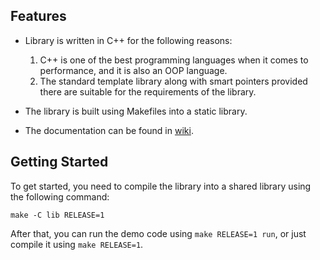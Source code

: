 ## Features

* Library is written in C++ for the following reasons:
  1. C++ is one of the best programming languages when it comes to performance, and it is also an OOP language.
	1. The standard template library along with smart pointers provided there are suitable for the requirements of the library.

* The library is built using Makefiles into a static library.
* The documentation can be found in [wiki](http://github.com/AhmedYasser5/topology_api/wiki).

## Getting Started

To get started, you need to compile the library into a shared library using the following command:

```shell
make -C lib RELEASE=1
```

After that, you can run the demo code using `make RELEASE=1 run`, or just compile it using `make RELEASE=1`.

